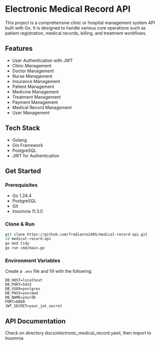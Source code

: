 # Electronic Medical Record API
This project is a comprehensive clinic or hospital management system API built with Go. 
It is designed to handle various core operations such as patient registration, medical records, billing, and treatment workflows.

## Features
- User Authentication with JWT
- Clinic Management
- Doctor Management
- Nurse Management
- Insurance Management
- Patient Management
- Medicine Management
- Treatment Management
- Payment Management
- Medical Record Management
- User Management

## Tech Stack
- Golang
- Gin Framework
- PostgreSQL
- JWT for Authentication

## Get Started

### Prerequisites
- Go 1.24.4
- PostgreSQL
- Git
- Insomnia 11.3.0

### Clone & Run

```bash
git clone https://github.com/fredianto2405/medical-record-api.git
cd medical-record-api
go mod tidy
go run cmd/main.go
```

### Environment Variables
Create a `.env` file and fill with the following:

```env
DB_HOST=localhost
DB_PORT=5432
DB_USER=postgres
DB_PASS=yourpwd
DB_NAME=yourdb
PORT=8080
JWT_SECRET=your_jwt_secret
```

## API Documentation
Check on directory docs/electronic_medical_record.yaml, then import to Insomnia